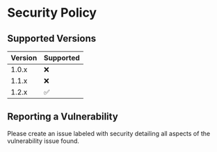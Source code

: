 # Security Policy

## Supported Versions

| Version | Supported          |
| ------- | ------------------ |
| 1.0.x   | :x: |
| 1.1.x   | :x: |
| 1.2.x   | :white_check_mark: |

## Reporting a Vulnerability

Please create an issue labeled with security detailing all aspects of the vulnerability issue found.
